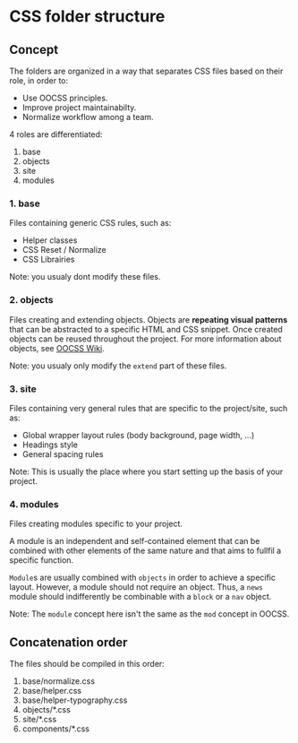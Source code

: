 CSS folder structure
==================== 

## Concept
The folders are organized in a way that separates CSS files based on their role, in order to:

* Use OOCSS principles.
* Improve project maintainabilty.
* Normalize workflow among a team.

4 roles are differentiated:
1. base
2. objects
3. site
4. modules

### 1. base
Files containing generic CSS rules, such as:
* Helper classes
* CSS Reset / Normalize
* CSS Librairies

Note: you usualy dont modify these files.

### 2. objects
Files creating and extending objects.
Objects are **repeating visual patterns** that can be abstracted to a specific HTML and CSS snippet. Once created objects can be reused throughout the project.
For more information about objects, see [OOCSS Wiki](https://github.com/stubbornella/oocss/wiki).

Note: you usualy only modify the `extend` part of these files.

### 3. site
Files containing very general rules that are specific to the project/site, such as:
* Global wrapper layout rules (body background, page width, ...)
* Headings style
* General spacing rules

Note: This is usually the place where you start setting up the basis of your project.

### 4. modules
Files creating modules specific to your project.

A module is an independent and self-contained element that can be combined with other elements of the same nature and that aims to fullfil a specific function.

`Module`s are usually combined with `objects` in order to achieve a specific layout. However, a module should not require an object.
Thus, a `news` module should indifferently be combinable with a `block` or a `nav` object.

Note: The `module` concept here isn't the same as the `mod` concept in OOCSS.

## Concatenation order
The files should be compiled in this order:

1. base/normalize.css
2. base/helper.css
3. base/helper-typography.css
4. objects/*.css
5. site/*.css
6. components/*.css